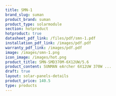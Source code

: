 ```yaml
---
title: SMN-1
brand_slug: suman
product_brand: suman
product_type: solarmodule
section: hotproduct
hotproduct: true
datasheet_pdf_link: /files/pdf/smn-1.pdf
installation_pdf_link: /images/pdf.pdf
warranty_pdf_link: /images/pdf.pdf
image: /images/smn-1.png
icon_image: /images/hot.png
product_title: SMN-SMD370M-6X12UW/5.6
product_content: SUNMAN eArcher 6X12UW 370W ...
draft: true
layout: solar-panels-details
product_price: 140.5
type: products
---
```

